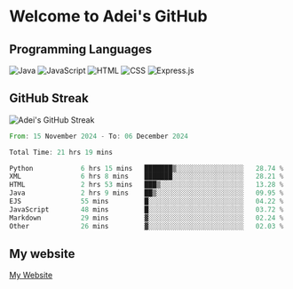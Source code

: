 # Welcome to Adei's GitHub

## Programming Languages
![Java](https://img.shields.io/badge/Java-007396?style=flat-square&logo=java&logoColor=white)
![JavaScript](https://img.shields.io/badge/JavaScript-F7DF1E?style=flat-square&logo=javascript&logoColor=black)
![HTML](https://img.shields.io/badge/HTML-E34F26?style=flat-square&logo=html5&logoColor=white)
![CSS](https://img.shields.io/badge/CSS-1572B6?style=flat-square&logo=css3&logoColor=white)
![Express.js](https://img.shields.io/badge/Express.js-000000?style=flat-square&logo=express&logoColor=white)


## GitHub Streak
![Adei's GitHub Streak](https://github-readme-streak-stats.herokuapp.com/?user=AdeiTamayo&hide_border=true)

<!--START_SECTION:waka-->

```rust
From: 15 November 2024 - To: 06 December 2024

Total Time: 21 hrs 19 mins

Python            6 hrs 15 mins   ███████▒░░░░░░░░░░░░░░░░░   28.74 %
XML               6 hrs 8 mins    ███████░░░░░░░░░░░░░░░░░░   28.21 %
HTML              2 hrs 53 mins   ███▒░░░░░░░░░░░░░░░░░░░░░   13.28 %
Java              2 hrs 9 mins    ██▒░░░░░░░░░░░░░░░░░░░░░░   09.95 %
EJS               55 mins         █░░░░░░░░░░░░░░░░░░░░░░░░   04.22 %
JavaScript        48 mins         █░░░░░░░░░░░░░░░░░░░░░░░░   03.72 %
Markdown          29 mins         ▓░░░░░░░░░░░░░░░░░░░░░░░░   02.24 %
Other             26 mins         ▓░░░░░░░░░░░░░░░░░░░░░░░░   02.03 %
```

<!--END_SECTION:waka-->

## My website
[My Website](https://adei.eus)


